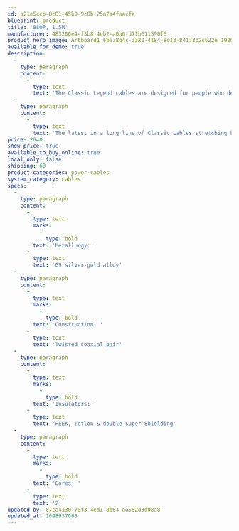 ```yaml
---
id: a21e5ccb-8c81-45b9-9c6b-25a7a4faacfa
blueprint: product
title: '880P, 1.5M'
manufacturer: 483206e4-f3b8-4eb2-a0a6-d71b611590f6
product_hero_image: Artboard1_6ba78d4c-3320-4184-8d13-84133d2c622e_1920x.webp
available_for_demo: true
description:
  -
    type: paragraph
    content:
      -
        type: text
        text: 'The Classic Legend cables are designed for people who demand an excellent performance-to-price ratio. This is possible thanks to the combination of Siltech’s superb G9 silver-gold alloy metallurgy, and a class-leading insulation and shielding package using top-quality materials. It is the result of four decades of research into cable design, honed by exhaustive measurements, testing, and auditioning.'
  -
    type: paragraph
    content:
      -
        type: text
        text: 'The latest in a long line of Classic cables stretching back thirty years, Classic Legend boasts vanishingly low distortion and exceptional interference rejection considering its accessible price. It’s this combination of superconductivity and relative immunity to electrical and mechanical noise that makes it sound so special.'
price: 2640
show_price: true
available_to_buy_online: true
local_only: false
shipping: 60
product-categories: power-cables
system_category: cables
specs:
  -
    type: paragraph
    content:
      -
        type: text
        marks:
          -
            type: bold
        text: 'Metallurgy: '
      -
        type: text
        text: 'G9 silver-gold alloy'
  -
    type: paragraph
    content:
      -
        type: text
        marks:
          -
            type: bold
        text: 'Construction: '
      -
        type: text
        text: 'Twisted coaxial pair'
  -
    type: paragraph
    content:
      -
        type: text
        marks:
          -
            type: bold
        text: 'Insulators: '
      -
        type: text
        text: 'PEEK, Teflon & double Super Shielding'
  -
    type: paragraph
    content:
      -
        type: text
        marks:
          -
            type: bold
        text: 'Cores: '
      -
        type: text
        text: '2'
updated_by: 87ca4130-78f3-4ed1-8b64-aa552d3d08a8
updated_at: 1698937063
---
```


